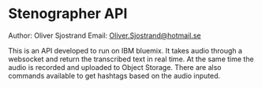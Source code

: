 # Stenographer API

Author: Oliver Sjostrand
Email: Oliver.Sjostrand@hotmail.se

This is an API developed to run on IBM bluemix.
It takes audio through a websocket and return the transcribed text in real time.
At the same time the audio is recorded and uploaded to Object Storage.
There are also commands available to get hashtags based on the audio inputed.





